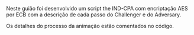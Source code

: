 Neste guião foi desenvolvido um script the IND-CPA com encriptação AES por ECB com a descrição de cada passo do Challenger e do Adversary.

Os detalhes do processo da animação estão comentados no código.